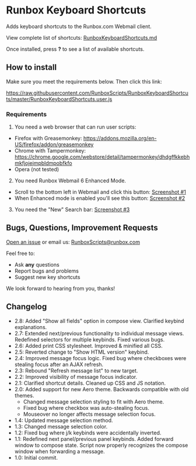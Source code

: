 # Runbox Keyboard Shortcuts

Adds keyboard shortcuts to the Runbox.com Webmail client.

View complete list of shortcuts: [RunboxKeyboardShortcuts.md](https://github.com/RunboxScripts/RunboxKeyboardShortcuts/blob/master/RunboxKeyboardShortcuts.md)

Once installed, press **?** to see a list of available shortcuts.

## How to install

Make sure you meet the requirements below. Then click this link:

https://raw.githubusercontent.com/RunboxScripts/RunboxKeyboardShortcuts/master/RunboxKeyboardShortcuts.user.js

### Requirements

1) You need a web browser that can run user scripts:
* Firefox with Greasemonkey: https://addons.mozilla.org/en-US/firefox/addon/greasemonkey
* Chrome with Tampermonkey: https://chrome.google.com/webstore/detail/tampermonkey/dhdgffkkebhmkfjojejmpbldmpobfkfo
* Opera (not tested)

2) You need Runbox Webmail 6 Enhanced Mode. 
* Scroll to the bottom left in Webmail and click this button: [Screenshot #1](https://i.imgur.com/sEMw88a.png)
* When Enhanced mode is enabled you'll see this button: [Screenshot #2](https://i.imgur.com/SkplIh7.png)

3) You need the "New" Search bar: [Screenshot #3](https://i.imgur.com/Qzezhze.png)

## Bugs, Questions, Improvement Requests

[Open an issue](https://github.com/RunboxScripts/RunboxKeyboardShortcuts/issues) or email us: RunboxScripts@runbox.com

Feel free to:

* Ask **any** questions
* Report bugs and problems
* Suggest new key shortcuts

We look forward to hearing from you, thanks!

## Changelog

* 2.8: Added "Show all fields" option in compose view. Clarified keybind explanations.
* 2.7: Extended next/previous functionality to individual message views. Redefined selectors for multiple keybinds. Fixed various bugs.
* 2.6: Added print CSS stylesheet. Improved & minified all CSS.
* 2.5: Reverted change to "Show HTML version" keybind.
* 2.4: Improved message focus logic. Fixed bug where checkboxes were stealing focus after an AJAX refresh.
* 2.3: Rebound "Refresh message list" to new target.
* 2.2: Improved visibility of message focus indicator.
* 2.1: Clarified shortcut details. Cleaned up CSS and JS notation.
* 2.0: Added support for new Aero theme. Backwards compatible with old themes.
	* Changed message selection styling to fit with Aero theme.
	* Fixed bug where checkbox was auto-stealing focus.
	* Mouseover no longer affects message selection focus.
* 1.4: Updated message selection method.
* 1.3: Changed message selection color.
* 1.2: Fixed bug where j/k keybinds were accidentally inverted.
* 1.1: Redefined next panel/previous panel keybinds. Added forward window to compose state. Script now properly recognizes the compose window when forwarding a message.
* 1.0: Initial commit.
